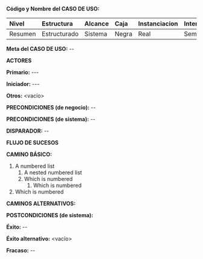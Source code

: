 **Código y Nombre del CASO  DE  USO:** 

| Nivel  | Estructura | Alcance|Caja|Instanciacion| Interaccion|
|:------- |:-------|:-----|:-----|:-----|:-----|
| Resumen    | Estructurado | Sistema |Negra |Real |Semantico|

**Meta del CASO  DE  USO:** --

**ACTORES** 

**Primario:** ---

**Iniciador:** ---

**Otros:** <vacío>

**PRECONDICIONES (de negocio):** --

**PRECONDICIONES (de sistema):** --

**DISPARADOR:** --

**FLUJO DE SUCESOS**

**CAMINO BÁSICO:**

1. A numbered list
    1. A nested numbered list
    2. Which is numbered
        1. Which is numbered
2. Which is numbered

**CAMINOS ALTERNATIVOS:**

**POSTCONDICIONES (de sistema):**

**Éxito:** --

**Éxito alternativo:** <vacío>

**Fracaso:** --
